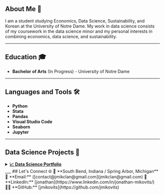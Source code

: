 ## About Me 👋
I am a student studying Economics, Data Science, Sustainability, and Korean at the University of Notre Dame. My work in data science consists of my coursework in the data science minor and my personal interests in combining economics, data science, and sustainability. 
___
## Education 🎓
- **Bachelor of Arts** (In Progress) - University of Notre Dame
___
## Languages and Tools 🛠️
- **Python**
- **Stata**
- **Pandas**
- **Visual Studio Code**
- **Seaborn**
- **Jupyter**

___
## Data Science Projects 🚀
<details><summary>
<a href='(https://github.com/jmikovits/Mikovits-Data-Science-Portfolio)'><strong>📈 Data Science Portfolio</strong></a>
</summary>
<ul>
  <li>Practicing exploratory data analysis on real-world data
  <li>Visualizing data and dashboards
  <li>Including work related to machine learning models, LLMs, and model evaluations
  <li>Showcasing Jupyter Notebooks for solving specific data problems
</ul>
</details>  
___
## Let's Connect 🌐
📍 **South Bend, Indiana / Spring Arbor, Michigan**  
📧 **Email:** ([contact@jmikclan@gmail.com](jmikclan@gmail.com)  
🔗 **LinkedIn:** [jonathan](https://www.linkedin.com/in/jonathan-mikovits/)  
👨‍💻 **GitHub:** [jmikovits](https://github.com/jmikovits)



